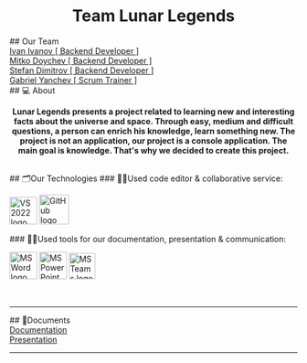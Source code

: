<h1 align="center">Team Lunar Legends</h1>
## Our Team
<br>
<a href = “https://github.com/IMIvanov22“>  Ivan Ivanov [ Backend Developer ] </a><br>
<a href=“https://github.com/MMDoychev22”>  Mitko Doychev [ Backend Developer ] </a><br>
<a href=“https://github.com/SDDimitrov22”>  Stefan Dimitrov [ Backend Developer ] </a><br>
<a href =“https://github.com/GSYanchev22”>  Gabriel Yanchev [ Scrum Trainer ] </a> 
</b>
<br>
## 💻 About
<br>
<b><p align="center">Lunar Legends presents a project related to learning new and interesting facts about the universe and space. Through easy, medium and difficult questions, a person can enrich his knowledge, learn something new. The project is not an application, our project is a console application. The main goal is knowledge. That's why we decided to create this project.
</p></b>
<br>
## 🗂️Our Technologies
### 👨‍💻Used code editor & collaborative service:
<p align="left">
    <a href="https://visualstudio.microsoft.com/vs/"><img src="https://sparkcdnwus2.azureedge.net/sparkimageassets/XP8CDJNZKFM06W-0c5249f8-b473-4f41-aea6-45b4bfb64a9a" alt="VS 2022 logo" width=48px /></a>
    <a href="https://github.com/"><img src="https://img.icons8.com/nolan/344/github.png" alt="GitHub logo" width=52px /></a>
</p>
</p>
### 🔨📄Used tools for our documentation, presentation & communication:
<p align="left">
    <a href="https://www.microsoft.com/en-ww/microsoft-365/word"><img src="https://img.icons8.com/color/344/ms-word.png" alt="MS Word logo" width=48px /></a>
    <a href="https://www.microsoft.com/en-ww/microsoft-365/powerpoint"><img src="https://img.icons8.com/color/344/ms-powerpoint.png" alt="MS PowerPoint logo" width=48px /></a>
    <a href="https://www.microsoft.com/en/microsoft-teams/group-chat-software"><img src="https://img.icons8.com/color/344/microsoft-teams.png" alt = "MS Teams logo" width=46px /></a>
</p>
<br>
<hr>
## 📄Documents
<br>
<a href="https://codingburgas-my.sharepoint.com/:w:/g/personal/gsyanchev22_codingburgas_bg/EU0kt1FNP4xGnM24HtJMVc8BTydMSe0m5WYe6gLmkMZ1Sg?e=7077HD">Documentation </a>
<br>
<a href="[docs/](https://codingburgas-my.sharepoint.com/:p:/g/personal/gsyanchev22_codingburgas_bg/EQ9h1vj0yxxDo4LUio5faoMBi0FpX3epMFnjfHMbdpBd_g?e=uSnnMR)https://codingburgas-my.sharepoint.com/:p:/g/personal/gsyanchev22_codingburgas_bg/EQ9h1vj0yxxDo4LUio5faoMBi0FpX3epMFnjfHMbdpBd_g?e=uSnnMR">Presentation </a>
<hr>
